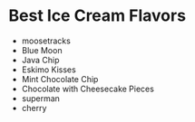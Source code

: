 # Best Ice Cream Flavors
- moosetracks
- Blue Moon
- Java Chip
- Eskimo Kisses
- Mint Chocolate Chip
- Chocolate with Cheesecake Pieces
- superman
- cherry
